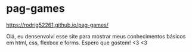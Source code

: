 # pag-games

https://rodrig52261.github.io/pag-games/

Olá, eu densenvolvi esse site para mostrar meus conhecimentos básicos em html, css, flexbox e forms.
Espero que gostem! <3 <3
